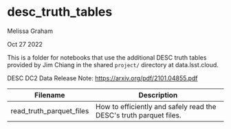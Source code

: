 # desc_truth_tables

Melissa Graham

Oct 27 2022

This is a folder for notebooks that use the additional DESC truth tables provided by Jim Chiang in the shared `project/` directory at data.lsst.cloud.

DESC DC2 Data Release Note: https://arxiv.org/pdf/2101.04855.pdf

| Filename    | Description |
| ----------- | ----------- |
| read_truth_parquet_files | How to efficiently and safely read the DESC's truth parquet files. |